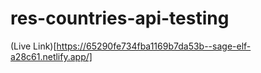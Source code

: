 # res-countries-api-testing
(Live Link)[https://65290fe734fba1169b7da53b--sage-elf-a28c61.netlify.app/]
